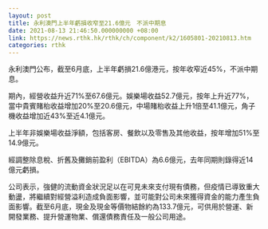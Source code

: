 ```yaml
---
layout: post
title: 永利澳門上半年虧損收窄至21.6億元　不派中期息
date: 2021-08-13 21:46:50.000000000 +08:00
link: https://news.rthk.hk/rthk/ch/component/k2/1605801-20210813.htm
categories: rthk
---
```


永利澳門公布，截至6月底，上半年虧損21.6億港元，按年收窄近45%，不派中期息。

期內，經營收益升近71%至67.6億元。娛樂場收益52.7億元，按年上升近77%，當中貴賓賭枱收益增加20%至20.6億元，中場賭枱收益上升1倍至41.1億元，角子機收益增加近43%至近4.1億元。

上半年非娛樂場收益淨額，包括客房、餐飲以及零售及其他收益，按年增加51%至14.9億元。

經調整除息稅、折舊及攤銷前盈利（EBITDA）為6.6億元，去年同期則錄得近14億元虧損。

公司表示，強健的流動資金狀況足以在可見未來支付現有債務，但疫情已導致重大動盪，將繼續對經營溢利造成負面影響，並可能對公司未來獲得資金的能力產生負面影響。截至6月底，現金及現金等價物結餘約為133.7億元，可供用於營運、新開發業務、提升營運物業、償還債務責任及一般公司用途。
